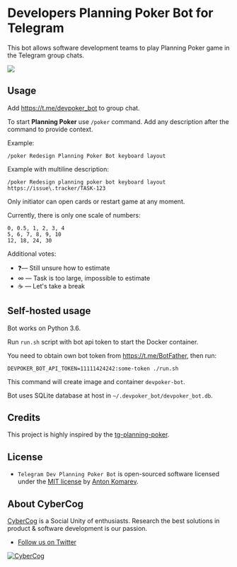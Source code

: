 # Developers Planning Poker Bot for Telegram

This bot allows software development teams to play Planning Poker game in the Telegram group chats.

![](https://user-images.githubusercontent.com/1849174/184502550-3469c04d-e99b-4709-9159-081f3c9aaa3d.png)

## Usage

Add https://t.me/devpoker_bot to group chat.

To start **Planning Poker** use `/poker` command.
Add any description after the command to provide context. 

Example:
```
/poker Redesign Planning Poker Bot keyboard layout
``` 

Example with multiline description:
```
/poker Redesign planning poker bot keyboard layout
https://issue\.tracker/TASK-123
```

Only initiator can open cards or restart game at any moment. 

Currently, there is only one scale of numbers:
```
0, 0.5, 1, 2, 3, 4
5, 6, 7, 8, 9, 10
12, 18, 24, 30
```

Additional votes:
* ❓— Still unsure how to estimate
* ∞ — Task is too large, impossible to estimate
* ☕ — Let's take a break

## Self-hosted usage

Bot works on Python 3.6.

Run `run.sh` script with bot api token to start the Docker container.

You need to obtain own bot token from https://t.me/BotFather, then run:

```shell
DEVPOKER_BOT_API_TOKEN=11111424242:some-token ./run.sh
```

This command will create image and container `devpoker-bot`.

Bot uses SQLite database at host in `~/.devpoker_bot/devpoker_bot.db`.

## Credits

This project is highly inspired by the [tg-planning-poker](https://github.com/reclosedev/tg-planning-poker).

## License

- `Telegram Dev Planning Poker Bot` is open-sourced software licensed under the [MIT license](LICENSE) by [Anton Komarev].

## About CyberCog

[CyberCog] is a Social Unity of enthusiasts.
Research the best solutions in product & software development is our passion.

- [Follow us on Twitter](https://twitter.com/cybercog)

<a href="https://cybercog.su"><img src="https://cloud.githubusercontent.com/assets/1849174/18418932/e9edb390-7860-11e6-8a43-aa3fad524664.png" alt="CyberCog"></a>

[Anton Komarev]: https://komarev.com
[CyberCog]: https://cybercog.su
